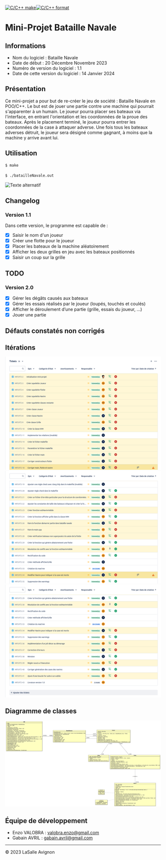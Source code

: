 [![C/C++ make](https://github.com/btssn-lasalle-84/MP24-T2-BATAILLE-NAVALE/actions/workflows/c-cpp.yml/badge.svg?branch=develop)](https://github.com/btssn-lasalle-84/MP24-T2-BATAILLE-NAVALE/actions/workflows/c-cpp.yml)[![C/C++ format](https://github.com/btssn-lasalle-84/MP24-T2-BATAILLE-NAVALE/actions/workflows/cppformat.yml/badge.svg?branch=develop)](https://github.com/btssn-lasalle-84/MP24-T2-BATAILLE-NAVALE/actions/workflows/cppformat.yml)

# Mini-Projet Bataille Navale

## Informations

- Nom du logiciel : Bataille Navale
- Date de début : 20 Décembre Novembre 2023
- Numéro de version du logiciel : 1.1
- Date de cette version du logiciel : 14 Janvier 2024

## Présentation

Ce mini-projet a pour but de re-créer le jeu de société : Bataille Navale en POO/C++. Le but est de jouer une partie contre une machine qui pourrait s'apparenter à un humain.  Le joueur pourra placer ses bateaux via l'interface, en entrant l'orientation et les coordonnées de la proue des bateaux. Après le placement terminé, le joueur pourra entrer les coordonnées de la case à attaquer adverse. Une fois tous les bateaux adverses détruit, le joueur sera désigné comme gagnant, à moins que la machine y arrive avant lui.

## Utilisation

```bash
$ make

$ ./batailleNavale.out
```

![Texte alternatif](images/batailleNavale-1.1.gif)

## Changelog

### Version 1.1

Dans cette version, le programme est capable de :

- [x]  Saisir le nom d'un joueur
- [x]  Créer une flotte pour le joueur
- [x]  Placer les bateaux de la machine aléatoirement
- [x]  Afficher les deux grilles en jeu avec les bateaux positionnés
- [x]  Saisir un coup sur la grille

## TODO

### Version 2.0

- [x]  Gérer les dégâts causés aux bateaux
- [x]  Gérer les essais réalisés par le joueur (loupés, touchés et coulés)
- [x]  Afficher le déroulement d’une partie (grille, essais du joueur, ...)
- [x]  Jouer une partie

## Défauts constatés non corrigés

## Itérations

![Jira1.png](images/Jira1.png)
![Jira2.png](images/Jira2.png)
![Jira3.png](images/Jira3.png)

## Diagramme de classes

![diagramme-classes-1.1.png](images/diagramme-classes-1.1.png)

## Équipe de développement

- Enzo VALOBRA : valobra.enzo@gmail.com
- Gabain AVRIL : gabain.avril@gmail.com

---
&copy; 2023 LaSalle Avignon
